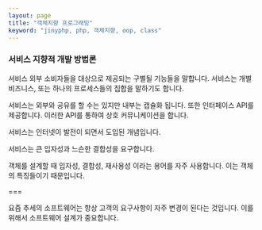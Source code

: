 ```yaml
---
layout: page
title: "객체지향 프로그래밍"
keyword: "jinyphp, php, 객체지향, oop, class"
---
```


### 서비스 지향적 개발 방법론

서비스
외부 소비자들을 대상으로 제공되는 구별될 기능들을 말합니다. 서비스는 개별 비즈니스, 또는 하나의 프로세스들의 집합을 말하기도 합니다.

서비스는 외부와 공유를 할 수는 있지만 내부는 캡슐화 됩니다. 또한 인터페이스 API를 제공합니다. 이러한 API를 통하여 상호 커뮤니케이션을 합니다.

서비스는 인터넷이 발전이 되면서 도입된 개념입니다.

서비스는 큰 입자성과 느슨한 결합성을 요구합니다.

객체를 설계할 때 입자성, 결합성, 재사용성 이라는 용어를 자주 사용합니다. 이는 객체의 특징들이기 때문입니다.

===

요즘 추세의 소프트웨어는 항상 고객의 요구사항이 자주 변경이 된다는 것입니다.
이를 위해서 소프트웨어 설계가 중요합니다.








